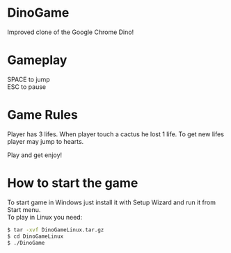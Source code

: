 # DinoGame
Improved clone of the Google Chrome Dino!

# Gameplay
SPACE to jump  
ESC to pause

# Game Rules
Player has 3 lifes. When player touch a cactus he lost 1 life. To get new lifes player may jump to hearts.

Play and get enjoy!

# How to start the game
To start game in Windows just install it with Setup Wizard and run it from Start menu.  
To play in Linux you need:
```bash
$ tar -xvf DinoGameLinux.tar.gz
$ cd DinoGameLinux
$ ./DinoGame
```
